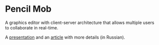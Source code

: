 # Pencil Mob

A graphics editor with client-server architecture that allows multiple users to collaborate in real-time.

A [presentation](files/presentation.pdf) and an [article](files/article.pdf) with more details (in Russian).
